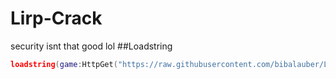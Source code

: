 # Lirp-Crack
security isnt that good lol
##Loadstring
```lua
loadstring(game:HttpGet("https://raw.githubusercontent.com/bibalauber/Lirp-Crack/refs/heads/main/a"), true)()
```
